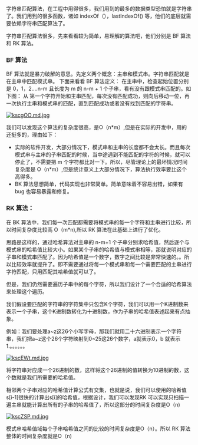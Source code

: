 
字符串匹配算法，在工程中用得很多，我们用到的最多的数据类型恐怕就是字符串了。我们用到的很多函数，诸如 indexOf（），lastIndexOf() 等，他们的底层就需要依赖字符串匹配算法了。

字符串匹配算法很多，先来看看较为简单，易理解的算法吧，他们分别是 BF 算法和 RK 算法。
### BF 算法
BF 算法就是暴力破解的意思。先定义两个概念：主串和模式串。字符串匹配就是在主串中匹配模式串。
下面来看看 BF 算法定义：
在主串中，检查起始位置分别是 0，1，2....n-m 且长度为 m 的 n-m + 1 个子串，看有没有跟模式串匹配的。如下图：
从 第一个字符开始和主串匹配，每次没有匹配成功，则向后移动一位，再一次执行主串和模式串的匹配，直到匹配成功或者没有找到匹配的字符串。

[![kscgOO.md.jpg](https://s2.ax1x.com/2019/02/16/kscgOO.md.jpg)](https://imgchr.com/i/kscgOO)

我们可以发现这个算法的复杂度很高，是O（n*m）,但是在实际的开发中，用的还挺多的，理由如下：
- 实际的软件开发，大部分情况下，模式串和主串的长度都不会太长。而且每次模式串与主串的子串匹配的时候，当中途遇到不能匹配的字符的时候，就可以停止了，不需要把 m 个字符都比对一下。所以，尽管理论上的最坏情况时间复杂度是 O（n*m）,但是统计意义上大部分情况下，算法执行效率要比这个高得多。
- BK 算法思想简单，代码实现也非常简单。简单意味着不容易出错，如果有 bug 也容易暴露和修复。

### RK 算法：
在 BK 算法中，我们每一次匹配都需要将模式串的每一个字符和主串进行比较，所以时间复杂度比较高 O（m*n),所以 RK 算法在此基础上进行了优化。

思路是这样的，通过哈希算法对主串的 n-m+1 个子串分别求哈希值，然后逐个与模式串的哈希值比较大小。如果某个子串的哈希值与模式串相等，那就说明对应的子串和模式串匹配了。因为哈希值是一个数字，数字之间比较是非常快速的。。所以比较效率就提升了。即不需要通过将每一个模式串和每一个需要匹配的主串进行字符匹配，只用匹配其哈希值就可以了。

但是，我们仍然需要遍历子串中的每个字符，所以我们设计了一个合适的哈希算法来处理这个遍历。

我们假设要匹配的字符串的字符集中只包含K个字符，我们可以用一个K进制数来表示一个子串，这个K进制数转化为十进制数，作为子串的哈希值表述起来有点抽象。

例如：我们要处理a~z这26个小写字母，那我们就用二十六进制表示一个字符串，我们把a~z这个26个字符映射到0~25这26个数字，a就表示0，b 就表示 1.。。。。。。

[![kscEWt.md.jpg](https://s2.ax1x.com/2019/02/16/kscEWt.md.jpg)](https://imgchr.com/i/kscEWt)

将字符串对应成一个26进制的数，这样将这个26进制的值转换为10进制的数，这个数就是我们所需要的哈希值。

相邻两个子串对应的哈希值计算公式有交集，也就是说，我们可以使用的哈希值s[i-1]很快的计算出s[i]的哈希值，根据设计，我们可以发现RK 可以实现只扫描一遍主串就能计算出所有的子串的哈希值了，所以这部分的时间复杂度是O（n)

[![kscZSP.md.jpg](https://s2.ax1x.com/2019/02/16/kscZSP.md.jpg)](https://imgchr.com/i/kscZSP)

模式串哈希值域每个子串哈希值之间的比较的时间复杂度是O（n）。所以 RK 算法整体的时间复杂度就是O（n)